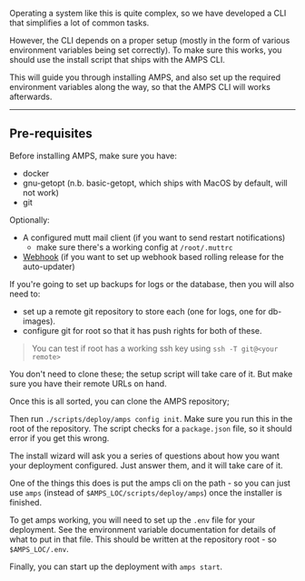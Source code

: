 Operating a system like this is quite complex, so we have developed a CLI that
simplifies a lot of common tasks.

However, the CLI depends on a proper setup (mostly in the form of various environment
variables being set correctly). To make sure this works,
you should use the install script that ships with the AMPS CLI.

This will guide you through installing AMPS, and also set up the required environment
variables along the way, so that the AMPS CLI will works afterwards.

---

## Pre-requisites

Before installing AMPS, make sure you have:

- docker
- gnu-getopt (n.b. basic-getopt, which ships with MacOS by default, will not work)
- git

Optionally:

- A configured mutt mail client (if you want to send restart notifications)
  - make sure there's a working config at `/root/.muttrc`
- [Webhook](https://www.google.com/search?q=webhook.go&sourceid=chrome&ie=UTF-8) (if you want to set up webhook based rolling release for the auto-updater)

If you're going to set up backups for logs or the database, then you will also need to:

- set up a remote git repository to store each (one for logs, one for db-images).
- configure git for root so that it has push rights for both of these.

> You can test if root has a working ssh key using `ssh -T git@<your remote>`

You don't need to clone these; the setup script will take care of it.
But make sure you have their remote URLs on hand.

Once this is all sorted, you can clone the AMPS repository;

Then run `./scripts/deploy/amps config init`.
Make sure you run this in the root of the repository. The script checks for a `package.json` file,
so it should error if you get this wrong.

The install wizard will ask you a series of questions about how you want your deployment configured.
Just answer them, and it will take care of it.

One of the things this does is put the amps cli on the path - so you can just use
`amps` (instead of `$AMPS_LOC/scripts/deploy/amps`) once the installer is finished.

To get amps working, you will need to set up the `.env` file for your deployment.
See the environment variable documentation for details of what to put in that file.
This should be written at the repository root - so `$AMPS_LOC/.env`.

<!-- TODO

Once all the variables are written in, you can check the file is OK
with `amps check-env`.

Just once, you need to make sure the database has the correct schema.
If you're starting up from scratch, you can do this with `amps db push`.

If you're using an existing db-image file, (i.e. because you're on staging and want to)
then you can use `amps db restore <image file>`. -->

Finally, you can start up the deployment with `amps start`.
